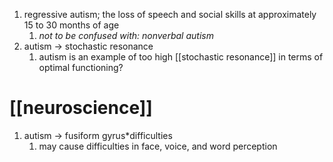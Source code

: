 1. regressive autism; the loss of speech and social skills at approximately 15 to 30 months of age
	1. *not to be confused with: nonverbal autism*
2. autism → stochastic resonance
	1. autism is an example of too high [[stochastic resonance]] in terms of optimal functioning?
# [[neuroscience]]
1. $\text{autism → fusiform gyrus*difficulties}$
	1. may cause difficulties in face, voice, and word perception